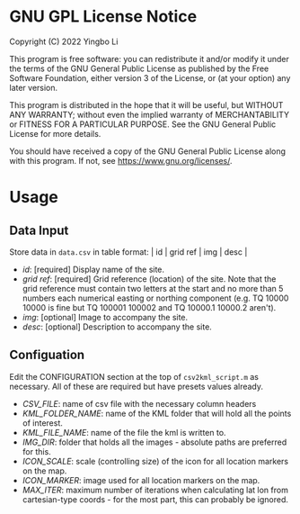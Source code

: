 # GNU GPL License Notice
Copyright (C) 2022  Yingbo Li

This program is free software: you can redistribute it and/or modify
it under the terms of the GNU General Public License as published by
the Free Software Foundation, either version 3 of the License, or
(at your option) any later version.

This program is distributed in the hope that it will be useful,
but WITHOUT ANY WARRANTY; without even the implied warranty of
MERCHANTABILITY or FITNESS FOR A PARTICULAR PURPOSE.  See the
GNU General Public License for more details.

You should have received a copy of the GNU General Public License
along with this program.  If not, see <https://www.gnu.org/licenses/>.
# Usage
## Data Input
Store data in `data.csv` in table format:
| id | grid ref | img | desc |

- *id*: \[required\] Display name of the site.
- *grid ref*: \[required\] Grid reference (location) of the site. Note that the grid reference must contain two letters at the start and no more than 5 numbers each numerical easting or northing component (e.g. TQ 10000 10000 is fine but TQ 100001 100002 and TQ 10000.1 10000.2 aren't).
- *img*: \[optional\] Image to accompany the site.
- *desc*: \[optional\] Description to accompany the site.

## Configuation
Edit the CONFIGURATION section at the top of `csv2kml_script.m` as necessary. All of these are required but have presets values already.
 
- *CSV_FILE*: name of csv file with the necessary column headers
- *KML_FOLDER_NAME*: name of the KML folder that will hold all the points of interest.
- *KML_FILE_NAME*: name of the file the kml is written to.
- *IMG_DIR*: folder that holds all the images - absolute paths are preferred for this.
- *ICON_SCALE*: scale (controlling size) of the icon for all location markers on the map.
- *ICON_MARKER*: image used for all location markers on the map.
- *MAX_ITER*: maximum number of iterations when calculating lat lon from cartesian-type coords - for the most part, this can probably be ignored.
